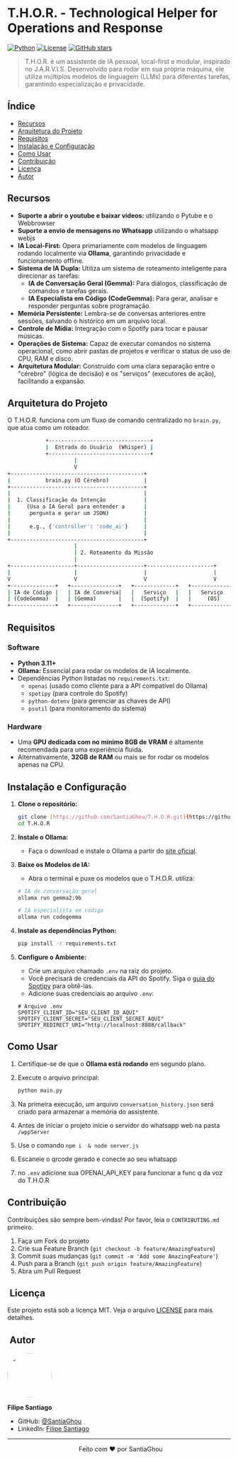   # T.H.O.R. - Technological Helper for Operations and Response

[![Python](https://img.shields.io/badge/Python-3.11+-blue.svg)](https://www.python.org/)
[![License](https://img.shields.io/github/license/SantiaGhou/T.H.O.R)](LICENSE)
[![GitHub stars](https://img.shields.io/github/stars/SantiaGhou/T.H.O.R)](https://github.com/SantiaGhou/T.H.O.R/stargazers)

> T.H.O.R. é um assistente de IA pessoal, local-first e modular, inspirado no J.A.R.V.I.S. Desenvolvido para rodar em sua própria máquina, ele utiliza múltiplos modelos de linguagem (LLMs) para diferentes tarefas, garantindo especialização e privacidade.

## Índice

- [Recursos](#recursos)
- [Arquitetura do Projeto](#arquitetura-do-projeto)
- [Requisitos](#requisitos)
- [Instalação e Configuração](#instalação-e-configuração)
- [Como Usar](#como-usar)
- [Contribuição](#contribuição)
- [Licença](#licença)
- [Autor](#autor)

## Recursos

- **Suporte a abrir o youtube e baixar videos:** utilizando o Pytube e o Webbrowser
- **Suporte a envio de mensagens no Whatsapp** utilizando o whatsapp webjs
- **IA Local-First:** Opera primariamente com modelos de linguagem rodando localmente via **Ollama**, garantindo privacidade e funcionamento offline.
- **Sistema de IA Dupla:** Utiliza um sistema de roteamento inteligente para direcionar as tarefas:
    - **IA de Conversação Geral (Gemma):** Para diálogos, classificação de comandos e tarefas gerais.
    - **IA Especialista em Código (CodeGemma):** Para gerar, analisar e responder perguntas sobre programação.
- **Memória Persistente:** Lembra-se de conversas anteriores entre sessões, salvando o histórico em um arquivo local.
- **Controle de Mídia:** Integração com o Spotify para tocar e pausar músicas.
- **Operações de Sistema:** Capaz de executar comandos no sistema operacional, como abrir pastas de projetos e verificar o status de uso de CPU, RAM e disco.
- **Arquitetura Modular:** Construído com uma clara separação entre o "cérebro" (lógica de decisão) e os "serviços" (executores de ação), facilitando a expansão.

## Arquitetura do Projeto

O T.H.O.R. funciona com um fluxo de comando centralizado no `brain.py`, que atua como um roteador.

```bash
            +--------------------------------+
            |  Entrada do Usuário  (Whisper) |
            +--------------------------------+
                     |
                     V
+------------------------------------------+
|           brain.py (O Cérebro)           |
+------------------------------------------+
|                                          |
|  1. Classificação da Intenção            |
|     (Usa a IA Geral para entender a      |
|      pergunta e gerar um JSON)           |
|                                          |
|      e.g., {'controller': 'code_ai'}     |
|                                          |
+------------------------------------------+
                     |
                     | 2. Roteamento da Missão
                     |
+--------------------+---------------------+---------------------+
|                    |                     |                     |
V                    V                     V                     V
+--------------+   +---------------+   +-------------+   +--------------+
| IA de Código |   | IA de Conversa|   |   Serviço   |   |   Serviço    | ...
| (CodeGemma)  |   | (Gemma)       |   |  (Spotify)  |   |     (OS)     |
+--------------+   +---------------+   +-------------+   +--------------+
```
## Requisitos

### Software
- **Python 3.11+**
- **Ollama:** Essencial para rodar os modelos de IA localmente.
- Dependências Python listadas no `requirements.txt`:
  - `openai` (usado como cliente para a API compatível do Ollama)
  - `spotipy` (para controle do Spotify)
  - `python-dotenv` (para gerenciar as chaves de API)
  - `psutil` (para monitoramento do sistema)

### Hardware
- Uma **GPU dedicada com no mínimo 8GB de VRAM** é altamente recomendada para uma experiência fluida.
- Alternativamente, **32GB de RAM** ou mais se for rodar os modelos apenas na CPU.

## Instalação e Configuração

1.  **Clone o repositório:**
    ```bash
    git clone [https://github.com/SantiaGhou/T.H.O.R.git](https://github.com/SantiaGhou/T.H.O.R.git)
    cd T.H.O.R
    ```

2.  **Instale o Ollama:**
    -   Faça o download e instale o Ollama a partir do [site oficial](https://ollama.com/).

3.  **Baixe os Modelos de IA:**
    -   Abra o terminal e puxe os modelos que o T.H.O.R. utiliza:
    ```bash
    # IA de conversação geral
    ollama run gemma2:9b

    # IA especialista em código
    ollama run codegemma
    ```

4.  **Instale as dependências Python:**
    ```bash
    pip install -r requirements.txt
    ```

5.  **Configure o Ambiente:**
    -   Crie um arquivo chamado `.env` na raiz do projeto.
    -   Você precisará de credenciais da API do Spotify. Siga o [guia do Spotipy](https://spotipy.readthedocs.io/en/latest/#credentials) para obtê-las.
    -   Adicione suas credenciais ao arquivo `.env`:
    ```env
    # Arquivo .env
    SPOTIFY_CLIENT_ID="SEU_CLIENT_ID_AQUI"
    SPOTIFY_CLIENT_SECRET="SEU_CLIENT_SECRET_AQUI"
    SPOTIFY_REDIRECT_URI="http://localhost:8888/callback"
    ```

## Como Usar

1.  Certifique-se de que o **Ollama está rodando** em segundo plano.

2.  Execute o arquivo principal:
    ```bash
    python main.py
    ```

3.  Na primeira execução, um arquivo `conversation_history.json` será criado para armazenar a memória do assistente.

4. Antes de iniciar o projeto inicie o servidor do whatsapp web na pasta ``` /wppServer ```

5. Use o comando ``` npm i  & node server.js ```

6. Escaneie o qrcode gerado e conecte ao seu whatsapp

7. no ```.env``` adicione sua OPENAI_API_KEY para funcionar a func q da voz do T.H.O.R 

## Contribuição

Contribuições são sempre bem-vindas! Por favor, leia o `CONTRIBUTING.md` primeiro.

1.  Faça um Fork do projeto
2.  Crie sua Feature Branch (`git checkout -b feature/AmazingFeature`)
3.  Commit suas mudanças (`git commit -m 'Add some AmazingFeature'`)
4.  Push para a Branch (`git push origin feature/AmazingFeature`)
5.  Abra um Pull Request

##  Licença

Este projeto está sob a licença MIT. Veja o arquivo [LICENSE](LICENSE) para mais detalhes.

##  Autor

<img src="https://github.com/SantiaGhou.png?size=100" width="100px" style="border-radius: 50%;">

**Filipe Santiago**

-   GitHub: [@SantiaGhou](https://github.com/SantiaGhou)
-   LinkedIn: [Filipe Santiago](https://linkedin.com/in/filipe-santiago)

---

<div align="center">
  Feito com ❤️ por SantiaGhou
</div>